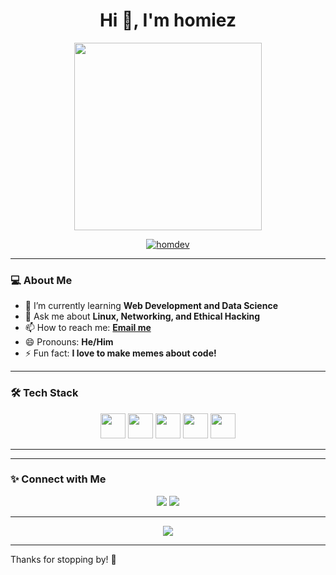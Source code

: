 <h1 align="center">Hi 👋, I'm homiez</h1>

<p align="center">
  <img src="https://media.giphy.com/media/qgQUggAC3Pfv687qPC/giphy.gif" width="300">
</p>

<p align="center">
  <a href="https://github.com/homdev">
    <img src="https://komarev.com/ghpvc/?username=homdev&label=Profile%20views&color=0e75b6&style=flat" alt="homdev" />
  </a>
</p>

---

### 💻 About Me
- 🌱 I’m currently learning **Web Development and Data Science**  
- 💬 Ask me about **Linux, Networking, and Ethical Hacking**  
- 📫 How to reach me: **[Email me](mailto:you@example.com)**  
- 😄 Pronouns: **He/Him**  
- ⚡ Fun fact: **I love to make memes about code!**  

---

### 🛠️ Tech Stack
<p align="center">
  <img src="https://cdn.jsdelivr.net/gh/devicons/devicon/icons/python/python-original.svg" width="40"/>
  <img src="https://cdn.jsdelivr.net/gh/devicons/devicon/icons/javascript/javascript-original.svg" width="40"/>
  <img src="https://cdn.jsdelivr.net/gh/devicons/devicon/icons/linux/linux-original.svg" width="40"/>
  <img src="https://cdn.jsdelivr.net/gh/devicons/devicon/icons/html5/html5-original.svg" width="40"/>
  <img src="https://cdn.jsdelivr.net/gh/devicons/devicon/icons/css3/css3-original.svg" width="40"/>
</p>

---


---

### ✨ Connect with Me
<p align="center">
  <a href="https://twitter.com/yourtwitter" target="blank"><img src="https://img.shields.io/badge/Twitter-1DA1F2?style=for-the-badge&logo=twitter&logoColor=white"/></a>
  <a href="https://www.linkedin.com/in/yourlinkedin" target="blank"><img src="https://img.shields.io/badge/LinkedIn-0077B5?style=for-the-badge&logo=linkedin&logoColor=white"/></a>
</p>

---

<p align="center">
  <img src="https://readme-typing-svg.demolab.com/?lines=Always%20learning%20new%20things!;Building%20cool%20stuff!;Coding%20my%20dreams!&center=true&width=380&height=45">
</p>

---

Thanks for stopping by! 🚀
